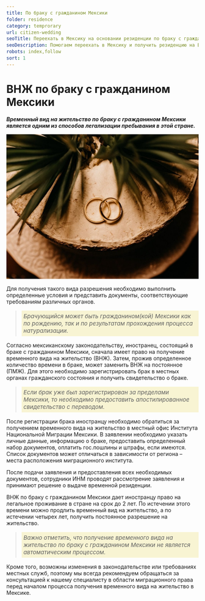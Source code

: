 ```yaml
---
title: По браку с гражданином Мексики
folder: residence
category: temprorary
url: citizen-wedding
seoTitle: Переехать в Мексику на основании резиденции по браку с гражданином страны.
seoDescription: Помогаем переехать в Мексику и получить резиденцию на ВНЖ по браку с гражданином страны. Легкая миграция, консультация.
robots: index,follow
sort: 1
---
```


# ВНЖ по браку с гражданином Мексики

***Временный вид на жительство по браку с гражданином Мексики является одним из способов легализации пребывания в этой стране.***

![внж Мексики по браку](../../../images/pages/pmj_brak_mx.jpg)

Для получения такого вида разрешения необходимо выполнить определенные условия и представить документы, соответствующие требованиям различных органов.

> *<p style="font-size:15px; background-color:#f8f4d3; padding:5px; text-align: left">Брачующийся может быть гражданином(кой) Мексики как по рождению, так и по результатам прохождения процесса натурализации.</P>*

Согласно мексиканскому законодательству, иностранец, состоящий в браке с гражданином Мексики, сначала имеет право на получение временного вида на жительство (ВНЖ). Затем, прожив определенное количество времени в браке, может заменить ВНЖ на постоянное (ПМЖ). Для этого необходимо зарегистрировать брак в местных органах гражданского состояния и получить свидетельство о браке.

> *<p style="font-size:15px; background-color:#f8f4d3; padding:5px; text-align: left">Если брак уже был зарегистрирован за пределами Мексики, то необходимо предоставить апостилированное свидетельство с переводом.</p>*

После регистрации брака иностранцу необходимо обратиться за получением временного вида на жительство в местный офис Института Национальной Миграции Мексики. В заявлении необходимо указать личные данные, информацию о браке, предоставить определенный набор документов, оплатить гос.пошлины и штрафы, если имеются. Список документов может отличаться в зависимости от региона – места расположения миграционного института.

После подачи заявления и предоставления всех необходимых документов, сотрудники ИНМ проводят рассмотрение заявления и принимают решение о выдаче временной резиденции.

ВНЖ по браку с гражданином Мексики дает иностранцу право на легальное проживание в стране на срок до 2 лет. По истечении этого времени можно продлить временный вид на жительство, а по истечении четырех лет, получить постоянное разрешение на жительство.

> *<p style="font-size:15px; background-color:#f8f4d3; padding:5px; text-align: left">Важно отметить, что получение временного вида на жительство по браку с гражданином Мексики не является автоматическим процессом.</P>*

Кроме того, возможны изменения в законодательстве или требованиях местных служб, поэтому мы всегда рекомендуем обращаться за консультацией к нашему специалисту в области миграционного права перед началом процесса получения временного вида на жительство в Мексике.
